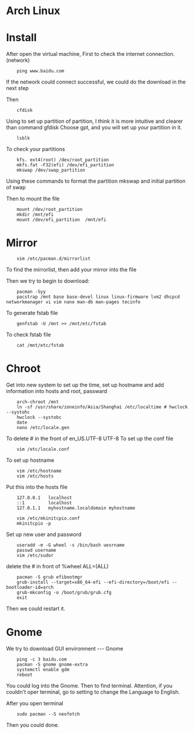 # Arch Linux

# Install

After open the virtual machine, First to check the internet connection. (network)
  
        ping www.baidu.com
  
If the network could connect successful, we could do the download in the next step

Then

        cfdisk

Using to set up partition of partition, I think it is more intuitive and clearer than
command gfdisk
Choose gpt, and you will set up your partition in it.

        lsblk
        
To check your partitions

        kfs. ext4(root) /dev/root_partition
        mkfs.fat -F32(efi) /dev/efi_partition
        mkswap /dev/swap_partition
        
Using these commands to format the partition mkswap and initial partition of swap

Then to mount the file

        mount /dev/root_partition
        mkdir /mnt/efi
        mount /dev/efi_partition  /mnt/efi
        
# Mirror
        
        vim /etc/pacman.d/mirrorlist
        
To find the mirrorlist, then add your mirror into the file

Then we try to begin to download:
        
        pacman -Syy
        pacstrap /mnt base base-devel linux linux-firmware lvm2 dhcpcd networkmanager vi vim nano man-db man-pages tecinfo
        
To generate fstab file

        genfstab -U /mnt >> /mnt/etc/fstab

To check fstab file

        cat /mnt/etc/fstab

# Chroot

Get into new system to set up the time, set up hostname and add information into hosts and root, passward

        arch-chroot /mnt
        ln -sf /usr/share/zoneinfo/Asia/Shanghai /etc/localtime # hwclock --systohc
        hwclock --systobc
        date
        nano /etc/locale.gen

To delete # in the front of en_US.UTF-8 UTF-8
To set up the conf file

        vim /etc/locale.conf
        
To set up hostname
        
        vim /etc/hostname
        vim /etc/hosts
Put this into the hosts file
        
        127.0.0.1   localhost
        ::1         localhost
        127.0.1.1   myhostname.localdomain myhostname
        
        vim /etc/mkinitcpio.conf
        mkinitcpio -p

Set up new user and password
        
        useradd -m -G wheel -s /bin/bash uesrname
        passwd username
        vim /etc/sudor
delete the # in front of %wheel ALL=(ALL)

        pacman -S grub efibootmgr
        grub-install --target=x86_64-efi --efi-directory=/boot/efi --bootloader-id=arch
        grub-mkconfig -o /boot/grub/grub.cfg
        exit
        
Then we could restart it.

# Gnome
We try to download GUI environment --- Gnome

        ping -c 3 baidu.com
        pacman -S gnome gnome-extra
        systemctl enable gdm
        reboot

You could log into  the Gnome. Then to find terminal. Attention, if you couldn't oper terminal, go to setting to change the Language to English.

After you open terminal

        sudo pacman --S neofetch

Then you could done.
        




       
        
   
